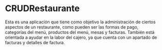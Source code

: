# CRUDRestaurante
Esta es una aplicación que tiene como objetivo la administración de ciertos aspectos de un restaurante, como pueden ser las formas de pago, categorías del menú, productos del menú, mesas y facturas. También está orientada a ayudar en la labor del cajero, ya que cuenta con un apartado de facturas y detalles de factura.
